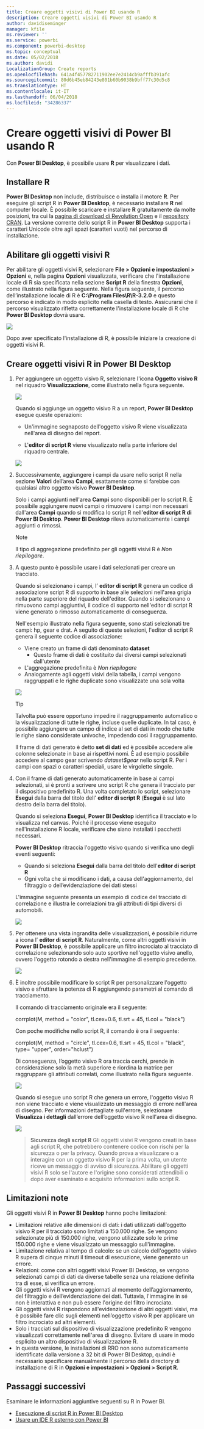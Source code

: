 ```yaml
---
title: Creare oggetti visivi di Power BI usando R
description: Creare oggetti visivi di Power BI usando R
author: davidiseminger
manager: kfile
ms.reviewer: ''
ms.service: powerbi
ms.component: powerbi-desktop
ms.topic: conceptual
ms.date: 05/02/2018
ms.author: davidi
LocalizationGroup: Create reports
ms.openlocfilehash: 641a4f457782711902ee7e2414cb9afffb391afc
ms.sourcegitcommit: 80d6b45eb84243e801b60b9038b9bff77c30d5c8
ms.translationtype: HT
ms.contentlocale: it-IT
ms.lasthandoff: 06/04/2018
ms.locfileid: "34286337"
---
```

# <a name="create-power-bi-visuals-using-r"></a>Creare oggetti visivi di Power BI usando R
Con **Power BI Desktop**, è possibile usare **R** per visualizzare i dati.

## <a name="install-r"></a>Installare R
**Power BI Desktop** non include, distribuisce o installa il motore **R**. Per eseguire gli script R in **Power BI Desktop**, è necessario installare **R** nel computer locale. È possibile scaricare e installare **R** gratuitamente da molte posizioni, tra cui la [pagina di download di Revolution Open](https://mran.revolutionanalytics.com/download/) e il [repository CRAN](https://cran.r-project.org/bin/windows/base/). La versione corrente dello script R in **Power BI Desktop** supporta i caratteri Unicode oltre agli spazi (caratteri vuoti) nel percorso di installazione.

## <a name="enable-r-visuals"></a>Abilitare gli oggetti visivi R
Per abilitare gli oggetti visivi R, selezionare **File > Opzioni e impostazioni > Opzioni** e, nella pagina **Opzioni** visualizzata, verificare che l'installazione locale di R sia specificata nella sezione **Script R** della finestra **Opzioni**, come illustrato nella figura seguente. Nella figura seguente, il percorso dell’installazione locale di R è **C:\Program Files\R\R-3.2.0** e questo percorso è indicato in modo esplicito nella casella di testo. Assicurarsi che il percorso visualizzato rifletta correttamente l'installazione locale di R che **Power BI Desktop** dovrà usare.
   
   ![](media/desktop-r-visuals/r-visuals-2.png)

Dopo aver specificato l'installazione di R, è possibile iniziare la creazione di oggetti visivi R.

## <a name="create-r-visuals-in-power-bi-desktop"></a>Creare oggetti visivi R in Power BI Desktop
1. Per aggiungere un oggetto visivo R, selezionare l'icona **Oggetto visivo R** nel riquadro **Visualizzazione**, come illustrato nella figura seguente.
   
   ![](media/desktop-r-visuals/r-visuals-3.png)

   Quando si aggiunge un oggetto visivo R a un report, **Power BI Desktop** esegue queste operazioni:
   
   - Un'immagine segnaposto dell'oggetto visivo R viene visualizzata nell'area di disegno del report.
   
   - L'**editor di script R** viene visualizzato nella parte inferiore del riquadro centrale.
   
   ![](media/desktop-r-visuals/r-visuals-4.png)

2. Successivamente, aggiungere i campi da usare nello script R nella sezione **Valori** dell’area **Campi**, esattamente come si farebbe con qualsiasi altro oggetto visivo **Power BI Desktop**. 
    
    Solo i campi aggiunti nell'area **Campi** sono disponibili per lo script R. È possibile aggiungere nuovi campi o rimuovere i campi non necessari dall'area **Campi** quando si modifica lo script R nell'**editor di script R di Power BI Desktop**. **Power BI Desktop** rileva automaticamente i campi aggiunti o rimossi.
   
   > [!NOTE]
   > Il tipo di aggregazione predefinito per gli oggetti visivi R è *Non riepilogare*.
   > 
   > 
   
3. A questo punto è possibile usare i dati selezionati per creare un tracciato. 

    Quando si selezionano i campi, l’ **editor di script R** genera un codice di associazione script R di supporto in base alle selezioni nell'area grigia nella parte superiore del riquadro dell'editor. Quando si selezionano o rimuovono campi aggiuntivi, il codice di supporto nell'editor di script R viene generato o rimosso automaticamente di conseguenza.
   
   Nell'esempio illustrato nella figura seguente, sono stati selezionati tre campi: hp, gear e drat. A seguito di queste selezioni, l'editor di script R genera il seguente codice di associazione:
   
   * Viene creato un frame di dati denominato **dataset**
     * Questo frame di dati è costituito dai diversi campi selezionati dall'utente
   * L'aggregazione predefinita è *Non riepilogare*
   * Analogamente agli oggetti visivi della tabella, i campi vengono raggruppati e le righe duplicate sono visualizzate una sola volta
   
   ![](media/desktop-r-visuals/r-visuals-5.png)
   
   > [!TIP]
   > Talvolta può essere opportuno impedire il raggruppamento automatico o la visualizzazione di tutte le righe, incluse quelle duplicate. In tal caso, è possibile aggiungere un campo di indice al set di dati in modo che tutte le righe siano considerate univoche, impedendo così il raggruppamento.
   > 
   > 
   
   Il frame di dati generato è detto **set di dati** ed è possibile accedere alle colonne selezionate in base ai rispettivi nomi. È ad esempio possibile accedere al campo gear scrivendo *dataset$gear* nello script R. Per i campi con spazi o caratteri speciali, usare le virgolette singole.

4. Con il frame di dati generato automaticamente in base ai campi selezionati, si è pronti a scrivere uno script R che genera il tracciato per il dispositivo predefinito R. Una volta completato lo script, selezionare **Esegui** dalla barra del titolo dell’ **editor di script R** (**Esegui** è sul lato destro della barra del titolo).
   
    Quando si seleziona **Esegui**, **Power BI Desktop** identifica il tracciato e lo visualizza nel canvas. Poiché il processo viene eseguito nell'installazione R locale, verificare che siano installati i pacchetti necessari.
   
   **Power BI Desktop** ritraccia l'oggetto visivo quando si verifica uno degli eventi seguenti:
   
   * Quando si seleziona **Esegui** dalla barra del titolo dell'**editor di script R**
   * Ogni volta che si modificano i dati, a causa dell'aggiornamento, del filtraggio o dell’evidenziazione dei dati stessi

    L'immagine seguente presenta un esempio di codice del tracciato di correlazione e illustra le correlazioni tra gli attributi di tipi diversi di automobili.

    ![](media/desktop-r-visuals/r-visuals-6.png)

5. Per ottenere una vista ingrandita delle visualizzazioni, è possibile ridurre a icona l’ **editor di script R**. Naturalmente, come altri oggetti visivi in **Power BI Desktop**, è possibile applicare un filtro incrociato al tracciato di correlazione selezionando solo auto sportive nell'oggetto visivo anello, ovvero l'oggetto rotondo a destra nell'immagine di esempio precedente.

    ![](media/desktop-r-visuals/r-visuals-7.png)

6. È inoltre possibile modificare lo script R per personalizzare l'oggetto visivo e sfruttare la potenza di R aggiungendo parametri al comando di tracciamento.

    Il comando di tracciamento originale era il seguente:

    corrplot(M, method = "color",  tl.cex=0.6, tl.srt = 45, tl.col = "black")

    Con poche modifiche nello script R, il comando è ora il seguente:

    corrplot(M, method = "circle", tl.cex=0.6, tl.srt = 45, tl.col = "black", type= "upper", order="hclust")

    Di conseguenza, l’oggetto visivo R ora traccia cerchi, prende in considerazione solo la metà superiore e riordina la matrice per raggruppare gli attributi correlati, come illustrato nella figura seguente.

    ![](media/desktop-r-visuals/r-visuals-8.png)

    Quando si esegue uno script R che genera un errore, l'oggetto visivo R non viene tracciato e viene visualizzato un messaggio di errore nell'area di disegno. Per informazioni dettagliate sull'errore, selezionare **Visualizza i dettagli** dall’errore dell’oggetto visivo R nell'area di disegno.

    ![](media/desktop-r-visuals/r-visuals-9.png)

    > **Sicurezza degli script R** Gli oggetti visivi R vengono creati in base agli script R, che potrebbero contenere codice con rischi per la sicurezza o per la privacy. Quando prova a visualizzare o a interagire con un oggetto visivo R per la prima volta, un utente riceve un messaggio di avviso di sicurezza. Abilitare gli oggetti visivi R solo se l'autore e l'origine sono considerati attendibili o dopo aver esaminato e acquisito informazioni sullo script R.
    > 
    > 

## <a name="known-limitations"></a>Limitazioni note
Gli oggetti visivi R in **Power BI Desktop** hanno poche limitazioni:

* Limitazioni relative alle dimensioni di dati: i dati utilizzati dall’oggetto visivo R per il tracciato sono limitati a 150.000 righe. Se vengono selezionate più di 150.000 righe, vengono utilizzate solo le prime 150.000 righe e viene visualizzato un messaggio sull'immagine.
* Limitazione relativa al tempo di calcolo: se un calcolo dell'oggetto visivo R supera di cinque minuti il timeout di esecuzione, viene generato un errore.
* Relazioni: come con altri oggetti visivi Power BI Desktop, se vengono selezionati campi di dati da diverse tabelle senza una relazione definita tra di esse, si verifica un errore.
* Gli oggetti visivi R vengono aggiornati al momento dell’aggiornamento, del filtraggio e dell’evidenziazione dei dati. Tuttavia, l'immagine in sé non è interattiva e non può essere l'origine del filtro incrociato.
* Gli oggetti visivi R rispondono all'evidenziazione di altri oggetti visivi, ma è possibile fare clic sugli elementi nell’oggetto visivo R per applicare un filtro incrociato ad altri elementi.
* Solo i tracciati sul dispositivo di visualizzazione predefinito R vengono visualizzati correttamente nell'area di disegno. Evitare di usare in modo esplicito un altro dispositivo di visualizzazione R.
* In questa versione, le installazioni di RRO non sono automaticamente identificate dalla versione a 32 bit di Power BI Desktop, quindi è necessario specificare manualmente il percorso della directory di installazione di R in **Opzioni e impostazioni > Opzioni > Script R**.

## <a name="next-steps"></a>Passaggi successivi
Esaminare le informazioni aggiuntive seguenti su R in Power BI.

* [Esecuzione di script R in Power BI Desktop](desktop-r-scripts.md)
* [Usare un IDE R esterno con Power BI](desktop-r-ide.md)

